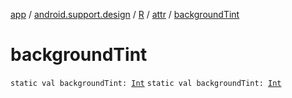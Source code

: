 [app](../../../index.md) / [android.support.design](../../index.md) / [R](../index.md) / [attr](index.md) / [backgroundTint](./background-tint.md)

# backgroundTint

`static val backgroundTint: `[`Int`](https://kotlinlang.org/api/latest/jvm/stdlib/kotlin/-int/index.html)
`static val backgroundTint: `[`Int`](https://kotlinlang.org/api/latest/jvm/stdlib/kotlin/-int/index.html)